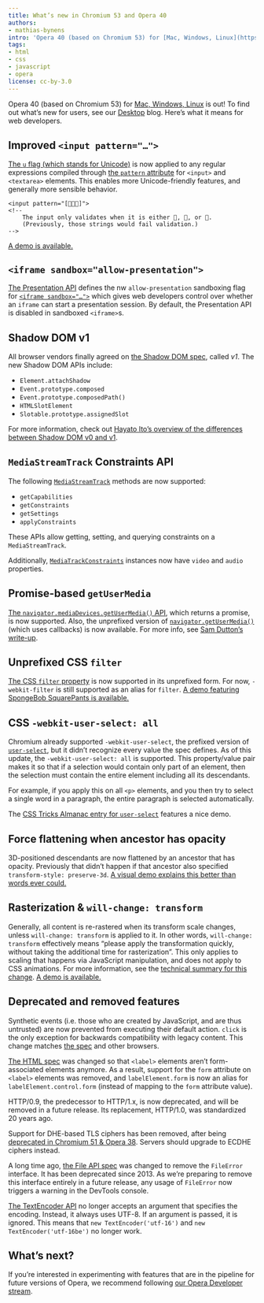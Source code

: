 ```yaml
---
title: What’s new in Chromium 53 and Opera 40
authors:
- mathias-bynens
intro: 'Opera 40 (based on Chromium 53) for [Mac, Windows, Linux](https://www.opera.com/computer) is out! To find out what’s new for users, see our [Desktop](https://www.opera.com/blogs/desktop/) blog. Here’s what it means for web developers.'
tags:
- html
- css
- javascript
- opera
license: cc-by-3.0
---
```


Opera 40 (based on Chromium 53) for [Mac, Windows, Linux](https://www.opera.com/computer) is out! To find out what’s new for users, see our [Desktop](https://www.opera.com/blogs/desktop/) blog. Here’s what it means for web developers.

## Improved `<input pattern="…">`

[The `u` flag (which stands for Unicode)](https://mathiasbynens.be/notes/es6-unicode-regex) is now applied to any regular expressions compiled through [the `pattern` attribute](https://html.spec.whatwg.org/multipage/forms.html#the-pattern-attribute) for `<input>` and `<textarea>` elements.
This enables more Unicode-friendly features, and generally more sensible behavior.

	<input pattern="[🍪🎂🍩]">
	<!--
		The input only validates when it is either 🍪, 🎂, or 🍩.
		(Previously, those strings would fail validation.)
	-->

[A demo is available.](https://mathiasbynens.be/demo/pattern-u)

## `<iframe sandbox="allow-presentation">`

[The Presentation API](https://w3c.github.io/presentation-api/#sandboxing-and-the-allow-presentation-keyword) defines the nw `allow-presentation` sandboxing flag for [`<iframe sandbox="…">`](https://html.spec.whatwg.org/multipage/embedded-content.html#attr-iframe-sandbox) which gives web developers control over whether an `iframe` can start a presentation session. By default, the Presentation API is disabled in sandboxed `<iframe>`s.

## Shadow DOM v1

All browser vendors finally agreed on [the Shadow DOM spec](https://w3c.github.io/webcomponents/spec/shadow/), called *v1*. The new Shadow DOM APIs include:

- `Element.attachShadow`
- `Event.prototype.composed`
- `Event.prototype.composedPath()`
- `HTMLSlotElement`
- `Slotable.prototype.assignedSlot`

For more information, check out [Hayato Ito’s overview of the differences between Shadow DOM v0 and v1](http://hayato.io/2016/shadowdomv1/).

## `MediaStreamTrack` Constraints API

The following [`MediaStreamTrack`](https://w3c.github.io/mediacapture-main/getusermedia.html#mediastreamtrack) methods are now supported:

- `getCapabilities`
- `getConstraints`
- `getSettings`
- `applyConstraints`

These APIs allow getting, setting, and querying constraints on a `MediaStreamTrack`.

Additionally, [`MediaTrackConstraints`](https://w3c.github.io/mediacapture-main/getusermedia.html#idl-def-mediatrackconstraints) instances now have `video` and `audio` properties.

## Promise-based `getUserMedia`

[The `navigator.mediaDevices.getUserMedia()` API](https://w3c.github.io/mediacapture-main/#dom-mediadevices-getusermedia), which returns a promise, is now supported. Also, the unprefixed version of [`navigator.getUserMedia()`](https://w3c.github.io/mediacapture-main/getusermedia.html#local-content) (which uses callbacks) is now available. For more info, see [Sam Dutton’s write-up](https://developers.google.com/web/updates/2015/10/media-devices#getusermedia).

## Unprefixed CSS `filter`

[The CSS `filter` property](https://drafts.fxtf.org/filters/) is now supported in its unprefixed form. For now, `-webkit-filter` is still supported as an alias for `filter`. [A demo featuring SpongeBob SquarePants is available.](http://bennettfeely.com/filters/)

## CSS `-webkit-user-select: all`

Chromium already supported `-webkit-user-select`, the prefixed version of [`user-select`](https://drafts.csswg.org/css-ui-4/#content-selection), but it didn’t recognize every value the spec defines. As of this update, the `-webkit-user-select: all` is supported. This property/value pair makes it so that if a selection would contain only part of an element, then the selection must contain the entire element including all its descendants.

For example, if you apply this on all `<p>` elements, and you then try to select a single word in a paragraph, the entire paragraph is selected automatically.

The [CSS Tricks Almanac entry for `user-select`](https://css-tricks.com/almanac/properties/u/user-select/) features a nice demo.

## Force flattening when ancestor has opacity

3D-positioned descendants are now flattened by an ancestor that has opacity. Previously that didn’t happen if that ancestor also specified `transform-style: preserve-3d`. [A visual demo explains this better than words ever could.](https://googlechrome.github.io/samples/css-opacity-force-flattening/)

## Rasterization & `will-change: transform`

Generally, all content is re-rastered when its transform scale changes, unless `will-change: transform` is applied to it. In other words, `will-change: transform` effectively means “please apply the transformation quickly, without taking the additional time for rasterization”. This only applies to scaling that happens via JavaScript manipulation, and does not apply to CSS animations. For more information, see the [technical summary for this change](https://docs.google.com/document/d/1f8WS99F9GORWP_m74l_JfsTHgCrHkbEorHYu72D4Xag/edit?usp=sharing). [A demo is available.](https://googlechrome.github.io/samples/css-will-change-transform-rasterization/)

## Deprecated and removed features

Synthetic events (i.e. those who are created by JavaScript, and are thus untrusted) are now prevented from executing their default action. `click` is the only exception for backwards compatibility with legacy content. This change matches [the spec](https://w3c.github.io/uievents/#trusted-events) and other browsers.

[The HTML spec](https://github.com/whatwg/html/commit/99f0f1ae017523276ea4dd5784ec63a23a23834d) was changed so that `<label>` elements aren’t form-associated elements anymore. As a result, support for the `form` attribute on `<label>` elements was removed, and `labelElement.form` is now an alias for `labelElement.control.form` (instead of mapping to the `form` attribute value).

HTTP/0.9, the predecessor to HTTP/1.x, is now deprecated, and will be removed in a future release. Its replacement, HTTP/1.0, was standardized 20 years ago.

Support for DHE-based TLS ciphers has been removed, after being [deprecated in Chromium 51 & Opera 38](https://dev.opera.com/blog/opera-38/#deprecated-and-removed-features). Servers should upgrade to ECDHE ciphers instead.

A long time ago, [the File API spec](https://w3c.github.io/FileAPI/) was changed to remove the `FileError` interface. It has been deprecated since 2013. As we’re preparing to remove this interface entirely in a future release, any usage of `FileError` now triggers a warning in the DevTools console.

[The TextEncoder API](https://encoding.spec.whatwg.org/#textencoder) no longer accepts an argument that specifies the encoding. Instead, it always uses UTF-8. If an argument is passed, it is ignored. This means that `new TextEncoder('utf-16')` and `new TextEncoder('utf-16be')` no longer work.

## What’s next?

If you’re interested in experimenting with features that are in the pipeline for future versions of Opera, we recommend following [our Opera Developer stream](https://www.opera.com/developer).
